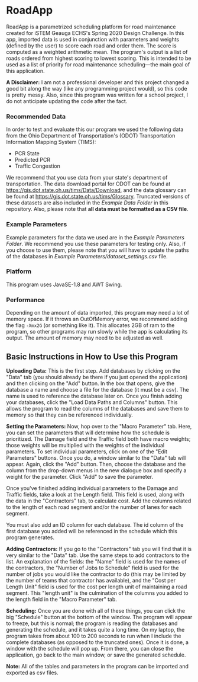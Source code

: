 # RoadApp
RoadApp is a parametrized scheduling platform for road maintenance created for iSTEM Geauga ECHS's Spring 2020 Design Challenge. In this app, imported data is used in conjunction with parameters and weights (defined by the user) to score each road and order them. The score is computed as a weighted arithmetic mean. The program's output is a list of roads ordered from highest scoring to lowest scoring. This is intended to be used as a list of priority for road maintenance scheduling&mdash;the main goal of this application.

**A Disclaimer:** I am not a professional developer and this project changed a good bit along the way (like any programming project would), so this code is pretty messy. Also, since this program was written for a school project, I do not anticipate updating the code after the fact.

### Recommended Data
In order to test and evaluate this our program we used the following data from the Ohio Department of Transportation's (ODOT) Transportation Information Mapping System (TIMS):

* PCR State
* Predicted PCR
* Traffic Congestion

We recommend that you use data from your state's department of transportation. The data download portal for ODOT can be found at <https://gis.dot.state.oh.us/tims/Data/Download>, and the data glossary can be found at <https://gis.dot.state.oh.us/tims/Glossary>. Truncated versions of these datasets are also included in the *Example Data Folder* in this repository. Also, please note that **all data must be formatted as a CSV file**.

### Example Parameters
Example parameters for the data we used are in the *Example Parameters Folder*. We recommend you use these parameters for testing only. Also, if you choose to use them, please note that you will have to update the paths of the databases in *Example Parameters/dataset_settings.csv* file. 

### Platform
This program uses JavaSE-1.8 and AWT Swing.

### Performance
Depending on the amount of data imported, this program may need a lot of memory space. If it throws an OutOfMemory error, we recommend adding the flag `-Xmx2G` (or something like it). This allocates 2GB of ram to the program, so other programs may run slowly while the app is calculating its output. The amount of memory may need to be adjusted as well.

## Basic Instructions in How to Use this Program

**Uploading Data:** This is the first step. Add databases by clicking on the "Data" tab (you should already be there if you just opened the application) and then clicking on the "Add" button. In the box that opens, give the database a name and choose a file for the database (it must be a csv). The name is used to reference the database later on. Once you finish adding your databases, click the "Load Data Paths and Columns" button. This allows the program to read the columns of the databases and save them to memory so that they can be referenced individually.

**Setting the Parameters:** Now, hop over to the "Macro Parameter" tab. Here, you can set the parameters that will determine how the schedule is prioritized. The Damage field and the Traffic field both have macro weights; those weights will be multiplied with the weights of the individual parameters. To set individual parameters, click on one of the "Edit Parameters" buttons. Once you do, a window similar to the "Data" tab will appear. Again, click the "Add" button. Then, choose the database and the column from the drop-down menus in the new dialogue box and specify a weight for the parameter. Click "Add" to save the parameter.

Once you've finished adding individual parameters to the Damage and Traffic fields, take a look at the Length field. This field is used, along with the data in the "Contractors" tab, to calculate cost. Add the columns related to the length of each road segment and/or the number of lanes for each segment.

You must also add an ID column for each database. The id column of the first database you added will be referenced in the schedule which this program generates.

**Adding Contractors:** If you go to the "Contractors" tab you will find that it is very similar to the "Data" tab. Use the same steps to add contractors to the list. An explanation of the fields: the "Name" field is used for the names of the contractors, the "Number of Jobs to Schedule" field is used for the number of jobs you would like the contractor to do (this may be limited by the number of teams that contractor has available), and the "Cost per Length Unit" field is used for the cost per length unit of maintaining a road segment. This "length unit" is the culmination of the columns you added to the length field in the "Macro Parameter" tab.

**Scheduling:** Once you are done with all of these things, you can click the big "Schedule" button at the bottom of the window. The program will appear to freeze, but this is normal; the program is reading the databases and generating the schedule, and it takes quite a long time. On my laptop, the program takes from about 100 to 200 seconds to run when I include the complete databases (as opposed to the truncated ones). Once it is done, a window with the schedule will pop up. From there, you can close the application, go back to the main window, or save the generated schedule.

**Note:** All of the tables and parameters in the program can be imported and exported as csv files.
